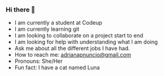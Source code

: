 ### Hi there 👋


- I am currently a student at Codeup
- I am currently learning git
- I am looking to collaborate on a project start to end
- I am looking for help with understanding what I am doing
- Ask me about all the different jobs I have had.
- How to reach me: adrianapnuncio@gmail.com
- Pronouns: She/Her
- Fun fact: I have a cat named Luna

